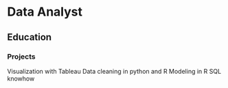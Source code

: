 # Data Analyst

## Education

### Projects
Visualization with Tableau
Data cleaning in python and R
Modeling in R
SQL knowhow
